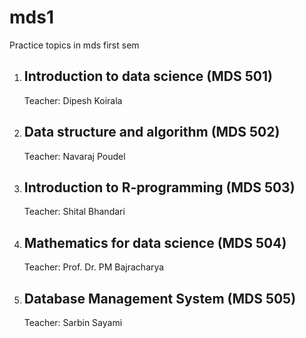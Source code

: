 # mds1
Practice topics in mds first sem 

1. Introduction to data science (MDS 501)
    -
    Teacher: Dipesh Koirala

2. Data structure and algorithm (MDS 502)
    -
    Teacher: Navaraj Poudel

3. Introduction to R-programming (MDS 503)
    -
    Teacher: Shital Bhandari

4. Mathematics for data science (MDS 504)
    - 
    Teacher: Prof. Dr. PM Bajracharya

5. Database Management System (MDS 505)
    -
    Teacher: Sarbin Sayami
